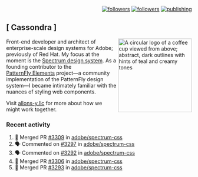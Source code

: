 <p align="right"><a rel="me" href="https://front-end.social/@castastrophe">
    <img alt="followers" title="Follow me on Mastodon" src="https://img.shields.io/mastodon/follow/109297102751309835?domain=https%3A%2F%2Ffront-end.social&label=Follow&logo=mastodon&logoColor=white&style=for-the-badge&labelColor=008080&color=006969"/></a>
  <a href="https://codepen.io/castastrophe/">
    <img alt="followers" title="Follow me on CodePen" src="https://img.shields.io/badge/23-1?color=640464&labelColor=7c007c&style=for-the-badge&logo=codepen&label=Follow"/></a>
<a href="https://castastrophe.medium.com/">
    <img alt="publishing" title="View articles on Medium" src="https://img.shields.io/badge/107-1?color=666&labelColor=444&label=subscribe&logo=medium&logoColor=white&style=for-the-badge"/></a>
</p>

## [&nbsp;Cassondra&nbsp;]

<img align="right" src="https://github-production-user-asset-6210df.s3.amazonaws.com/1840295/253016758-ba468774-1cd3-42c2-8f43-947b5eeb5edf.png" height="200" alt="A circular logo of a coffee cup viewed from above; abstract, dark outlines with hints of teal and creamy tones">

Front-end developer and architect of enterprise-scale design systems for Adobe; previously of Red Hat. My focus at the moment is the [Spectrum design system](https://github.com/adobe/spectrum-css). As a founding contributor to the [PatternFly&nbsp;Elements](https://github.com/patternfly/patternfly-elements) project&mdash;a community implementation of the PatternFly design system&mdash;I became intimately familiar with the nuances of styling web components.

Visit [allons-y.llc](http://allons-y.llc/) for more about how we might work together.

### Recent activity

<!--START_SECTION:activity-->
1. 🎉 Merged PR [#3309](https://github.com/adobe/spectrum-css/pull/3309) in [adobe/spectrum-css](https://github.com/adobe/spectrum-css)
2. 🗣 Commented on [#3297](https://github.com/adobe/spectrum-css/pull/3297#issuecomment-2430236365) in [adobe/spectrum-css](https://github.com/adobe/spectrum-css)
3. 🗣 Commented on [#3292](https://github.com/adobe/spectrum-css/pull/3292#issuecomment-2430169443) in [adobe/spectrum-css](https://github.com/adobe/spectrum-css)
4. 🎉 Merged PR [#3306](https://github.com/adobe/spectrum-css/pull/3306) in [adobe/spectrum-css](https://github.com/adobe/spectrum-css)
5. 🎉 Merged PR [#3293](https://github.com/adobe/spectrum-css/pull/3293) in [adobe/spectrum-css](https://github.com/adobe/spectrum-css)
<!--END_SECTION:activity-->
